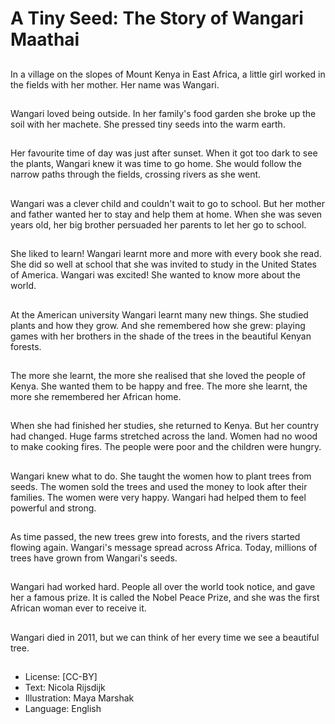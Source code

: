 # A Tiny Seed: The Story of Wangari Maathai

##
In a village on the slopes of Mount Kenya in East Africa, a little girl worked in the
fields with her mother. Her name was Wangari.

##
Wangari loved being outside. In her family's food garden she broke up the soil
with her machete. She pressed tiny seeds into the warm earth.

##
Her favourite time of day was just after sunset. When it got too dark to see the
plants, Wangari knew it was time to go home.
She would follow the narrow paths through the fields, crossing rivers as she went.

##
Wangari was a clever child and couldn't wait to go to school. But her mother and
father wanted her to stay and help them at home.
When she was seven years old, her big brother persuaded her parents to let her
go to school.

##
She liked to learn! Wangari learnt more and more with every book she read.
She did so well at school that she was invited to study in the United
States of America.
Wangari was excited! She wanted to know more about the world.

##
At the American university Wangari learnt many new things. She studied plants
and how they grow. And she remembered how she grew: playing games with her
brothers in the shade of the trees in the beautiful Kenyan forests.

##
The more she learnt, the more she realised that she loved the people of Kenya.
She wanted them to be happy and free.
The more she learnt, the more she remembered her African home.

##
When she had finished her studies, she returned to Kenya. But her country had
changed. Huge farms stretched across the land.
Women had no wood to make cooking fires. The people were poor and the
children were hungry.

##
Wangari knew what to do. She taught the women how to plant trees from seeds.
The women sold the trees and used the money to look after their families.
The women were very happy. Wangari had helped them to feel powerful and
strong.

##
As time passed, the new trees grew into forests, and the rivers started flowing
again. Wangari's message spread across Africa.
Today, millions of trees have grown from Wangari's seeds.

##
Wangari had worked hard.
People all over the world took
notice, and gave her a famous
prize. It is called the Nobel
Peace Prize, and she was the
first African woman ever to
receive it.

##
Wangari died in 2011, but we can think of her every time we see a beautiful tree.

##
* License: [CC-BY]
* Text: Nicola Rijsdijk
* Illustration: Maya Marshak
* Language: English
